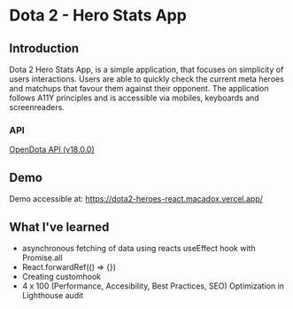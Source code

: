 # Dota 2 - Hero Stats App

## Introduction

Dota 2 Hero Stats App, is a simple application, that focuses on simplicity of users interactions. Users are able to quickly check the current meta heroes and matchups that favour them against their opponent. The application follows A11Y principles and is accessible via mobiles, keyboards and screenreaders.

### API

[OpenDota API (v18.0.0)](https://docs.opendota.com/)

## Demo

Demo accessible at: https://dota2-heroes-react.macadox.vercel.app/

## What I've learned

- asynchronous fetching of data using reacts useEffect hook with Promise.all
- React.forwardRef(() => {})
- Creating customhook
- 4 x 100 (Performance, Accesibility, Best Practices, SEO) Optimization in Lighthouse audit
